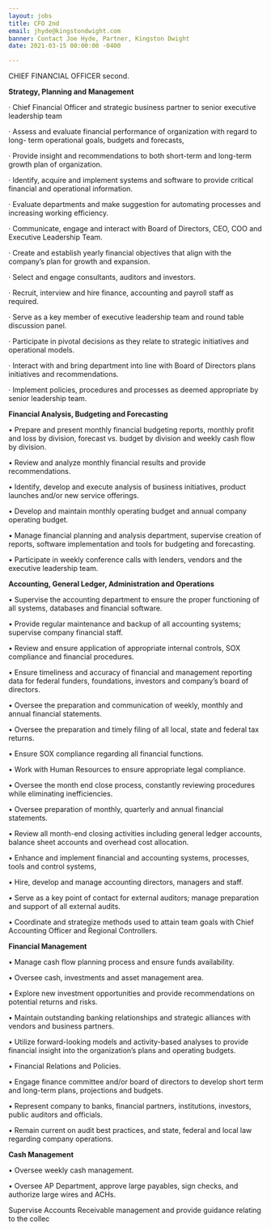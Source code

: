 ```yaml
---
layout: jobs
title: CFO 2nd
email: jhyde@kingstondwight.com
banner: Contact Joe Hyde, Partner, Kingston Dwight
date: 2021-03-15 00:00:00 -0400

---
```

CHIEF FINANCIAL OFFICER second.

**Strategy, Planning and Management**

· Chief Financial Officer and strategic business partner to senior executive leadership team

· Assess and evaluate financial performance of organization with regard to long- term operational goals, budgets and forecasts,

· Provide insight and recommendations to both short-term and long-term growth plan of organization.

· Identify, acquire and implement systems and software to provide critical financial and operational information.

· Evaluate departments and make suggestion for automating processes and increasing working efficiency.

· Communicate, engage and interact with Board of Directors, CEO, COO and Executive Leadership Team.

· Create and establish yearly financial objectives that align with the company’s plan for growth and expansion.

· Select and engage consultants, auditors and investors.

· Recruit, interview and hire finance, accounting and payroll staff as required.

· Serve as a key member of executive leadership team and round table discussion panel.

· Participate in pivotal decisions as they relate to strategic initiatives and operational models.

· Interact with and bring department into line with Board of Directors plans initiatives and recommendations.

· Implement policies, procedures and processes as deemed appropriate by senior leadership team.

**Financial Analysis, Budgeting and Forecasting**

• Prepare and present monthly financial budgeting reports, monthly profit and loss by division, forecast vs. budget by division and weekly cash flow by division.

• Review and analyze monthly financial results and provide recommendations.

• Identify, develop and execute analysis of business initiatives, product launches and/or new service offerings.

• Develop and maintain monthly operating budget and annual company operating budget.

• Manage financial planning and analysis department, supervise creation of reports, software implementation and tools for budgeting and forecasting.

• Participate in weekly conference calls with lenders, vendors and the executive leadership team.

**Accounting, General Ledger, Administration and Operations**

• Supervise the accounting department to ensure the proper functioning of all systems, databases and financial software.

• Provide regular maintenance and backup of all accounting systems; supervise company financial staff.

• Review and ensure application of appropriate internal controls, SOX compliance and financial procedures.

• Ensure timeliness and accuracy of financial and management reporting data for federal funders, foundations, investors and company’s board of directors.

• Oversee the preparation and communication of weekly, monthly and annual financial statements.

• Oversee the preparation and timely filing of all local, state and federal tax returns.

• Ensure SOX compliance regarding all financial functions.

• Work with Human Resources to ensure appropriate legal compliance.

• Oversee the month end close process, constantly reviewing procedures while eliminating inefficiencies.

• Oversee preparation of monthly, quarterly and annual financial statements.

• Review all month-end closing activities including general ledger accounts, balance sheet accounts and overhead cost allocation.

• Enhance and implement financial and accounting systems, processes, tools and control systems,

• Hire, develop and manage accounting directors, managers and staff.

• Serve as a key point of contact for external auditors; manage preparation and support of all external audits.

• Coordinate and strategize methods used to attain team goals with Chief Accounting Officer and Regional Controllers.

**Financial Management**

• Manage cash flow planning process and ensure funds availability.

• Oversee cash, investments and asset management area.

• Explore new investment opportunities and provide recommendations on potential returns and risks.

• Maintain outstanding banking relationships and strategic alliances with vendors and business partners.

• Utilize forward-looking models and activity-based analyses to provide financial insight into the organization’s plans and operating budgets.

• Financial Relations and Policies.

• Engage finance committee and/or board of directors to develop short term and long-term plans, projections and budgets.

• Represent company to banks, financial partners, institutions, investors, public auditors and officials.

• Remain current on audit best practices, and state, federal and local law regarding company operations.

**Cash Management**

• Oversee weekly cash management.

• Oversee AP Department, approve large payables, sign checks, and authorize large wires and ACHs.

Supervise Accounts Receivable management and provide guidance relating to the collec
